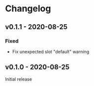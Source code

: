 # Changelog

## v0.1.1 - 2020-08-25

### Fixed

- Fix unexpected slot "default" warning

## v0.1.0 - 2020-08-25

Initial release
